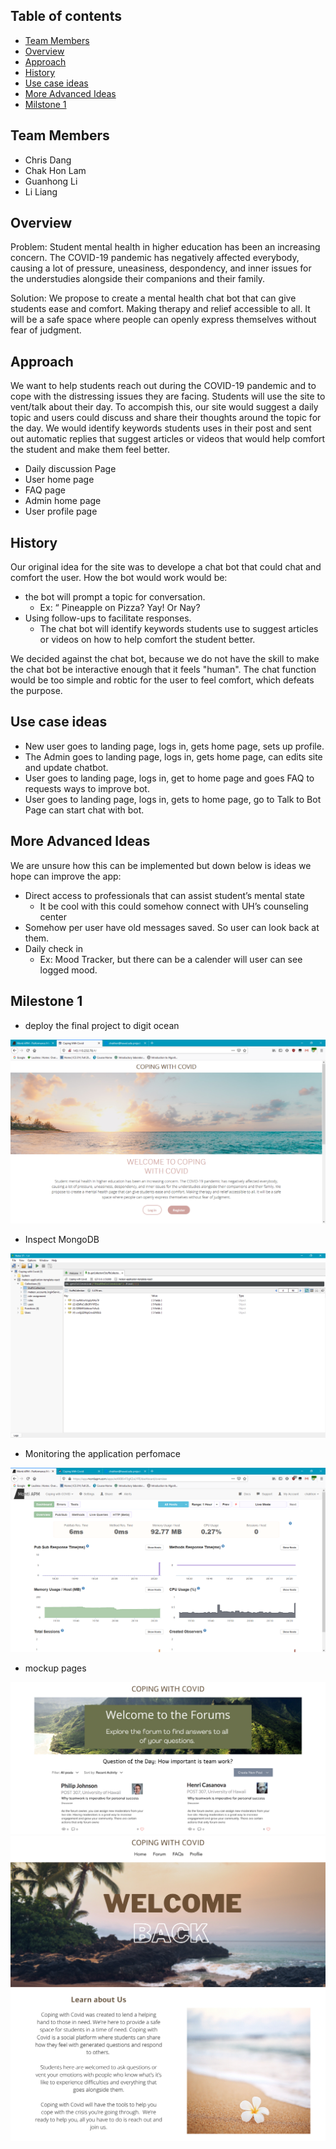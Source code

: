 ## Table of contents

* [Team Members](#team-members)
* [Overview](#overview)
* [Approach](#approach)
* [History](#History)
* [Use case ideas](#use-case-ideas)
* [More Advanced Ideas](#more-advanced-ideas)
* [Milstone 1](#milestone-1)

## Team Members

- Chris Dang
- Chak Hon Lam
- Guanhong Li
- Li Liang

## Overview

Problem: Student mental health in higher education has been an increasing concern. The COVID-19 pandemic has negatively affected everybody, causing a lot of pressure, uneasiness, despondency, and inner issues for the understudies alongside their companions and their family.

Solution: We propose to create a mental health chat bot that can give students ease and comfort. Making therapy and relief accessible to all. It will be a safe space where people can openly express themselves without fear of judgment.

## Approach

We want to help students reach out during the COVID-19 pandemic and to cope with the distressing issues they are facing. Students will use the site to vent/talk about their day. To accompish this, our site would suggest a daily topic and users could discuss and share their thoughts around the topic for the day. We would identify keywords students uses in their post and sent out automatic replies that suggest articles or videos that would help comfort the student and make them feel better.

- Daily discussion Page
- User home page
- FAQ page
- Admin home page
- User profile page

## History

Our original idea for the site was to develope a chat bot that could chat and comfort the user.
How the bot would work would be:

- the bot will prompt a topic for conversation.
  - Ex: “ Pineapple on Pizza? Yay! Or Nay?
- Using follow-ups to facilitate responses.
  - The chat bot will identify keywords students use to suggest articles or videos on how to help comfort the student better.
  
We decided against the chat bot, because we do not have the skill to make the chat bot be interactive enough that it feels "human". The chat function would be too simple and robtic for the user to feel comfort, which defeats the purpose.

## Use case ideas

- New user goes to landing page, logs in, gets home page, sets up profile.
- The Admin goes to landing page, logs in, gets home page, can edits site and update chatbot.
- User goes to landing page, logs in, get to home page and goes FAQ to requests ways to improve bot.
- User goes to landing page, logs in, gets to home page, go to Talk to Bot Page can start chat with bot.

## More Advanced Ideas

We are unsure how this can be implemented but down below is ideas we hope can improve the app:
  - Direct access to professionals that can assist student’s mental state
    - It be cool with this could somehow connect with UH’s counseling center
  - Somehow per user have old messages saved. So user can look back at them.
  - Daily check in
    - Ex: Mood Tracker, but there can be a calender will user can see logged mood.
    
## Milestone 1
 
 - deploy the final project to digit ocean
 
 <img src="doc/1.PNG">
 
 - Inspect MongoDB
 
 <img src="doc/3.png">
 
 - Monitoring the application perfomace
 
 <img src="doc/2.PNG">
 
 - mockup pages
  <img src="doc/4.PNG">
   <img src="doc/5.PNG">
    <img src="doc/6.PNG">
